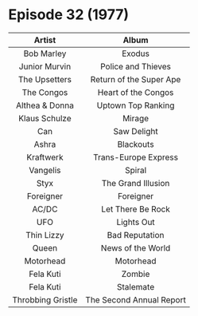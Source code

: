 # Episode 32 (1977)

| Artist | Album |
| :---: | :---: |
| Bob Marley | Exodus |
| Junior Murvin | Police and Thieves |
| The Upsetters | Return of the Super Ape |
| The Congos | Heart of the Congos |
| Althea & Donna | Uptown Top Ranking |
| Klaus Schulze | Mirage |
| Can | Saw Delight |
| Ashra | Blackouts |
| Kraftwerk | Trans-Europe Express |
| Vangelis | Spiral |
| Styx | The Grand Illusion |
| Foreigner  | Foreigner |
| AC/DC | Let There Be Rock |
| UFO | Lights Out |
| Thin Lizzy | Bad Reputation |
| Queen | News of the World |
| Motorhead | Motorhead |
| Fela Kuti | Zombie |
| Fela Kuti | Stalemate |
| Throbbing Gristle | The Second Annual Report |